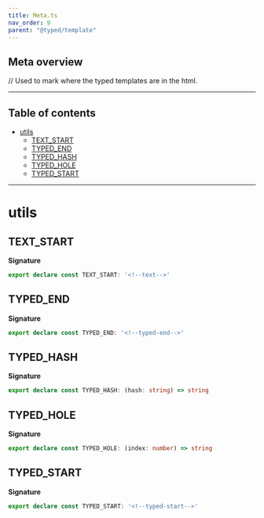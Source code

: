 ```yaml
---
title: Meta.ts
nav_order: 9
parent: "@typed/template"
---
```


## Meta overview

// Used to mark where the typed templates are in the html.

---

<h2 class="text-delta">Table of contents</h2>

- [utils](#utils)
  - [TEXT_START](#text_start)
  - [TYPED_END](#typed_end)
  - [TYPED_HASH](#typed_hash)
  - [TYPED_HOLE](#typed_hole)
  - [TYPED_START](#typed_start)

---

# utils

## TEXT_START

**Signature**

```ts
export declare const TEXT_START: '<!--text-->'
```

## TYPED_END

**Signature**

```ts
export declare const TYPED_END: '<!--typed-end-->'
```

## TYPED_HASH

**Signature**

```ts
export declare const TYPED_HASH: (hash: string) => string
```

## TYPED_HOLE

**Signature**

```ts
export declare const TYPED_HOLE: (index: number) => string
```

## TYPED_START

**Signature**

```ts
export declare const TYPED_START: '<!--typed-start-->'
```
